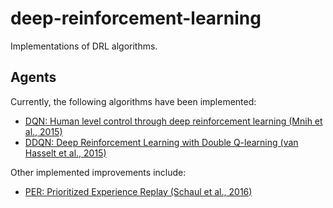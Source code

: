 # deep-reinforcement-learning

Implementations of DRL algorithms. 

## Agents

Currently, the following algorithms have been implemented:

* [DQN: Human level control through deep reinforcement learning (Mnih et al., 2015)](https://deepmind.com/research/dqn/)
* [DDQN: Deep Reinforcement Learning with Double Q-learning (van Hasselt et al., 2015)](https://arxiv.org/abs/1509.06461)

Other implemented improvements include:

* [PER: Prioritized Experience Replay (Schaul et al., 2016)](https://arxiv.org/abs/1511.05952)
